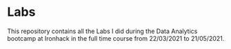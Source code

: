 # Labs

This repository contains all the Labs I did during the Data Analytics bootcamp at Ironhack in the full time course from 22/03/2021 to 21/05/2021. 